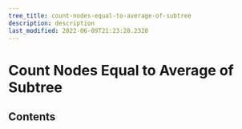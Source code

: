 ```yaml
---
tree_title: count-nodes-equal-to-average-of-subtree
description: description
last_modified: 2022-06-09T21:23:28.2328
---
```


# Count Nodes Equal to Average of Subtree

## Contents
